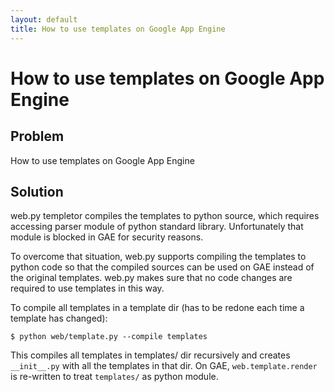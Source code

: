 ```yaml
---
layout: default
title: How to use templates on Google App Engine
---
```


# How to use templates on Google App Engine

## Problem

How to use templates on Google App Engine

## Solution

web.py templetor compiles the templates to python source, which requires accessing parser module of python standard library. Unfortunately that module is blocked in GAE for security reasons.

To overcome that situation, web.py supports compiling the templates to python code so that the compiled sources can be used on GAE instead of the original templates. web.py makes sure that no code changes are required to use templates in this way.

To compile all templates in a template dir (has to be redone each time a template has changed):

    $ python web/template.py --compile templates

This compiles all templates in templates/ dir recursively and creates `__init__.py` with all the templates in that dir. On GAE, `web.template.render` is re-written to treat `templates/` as python module.


